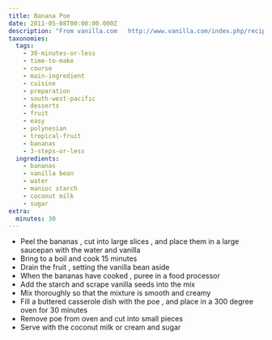```yaml
---
title: Banana Poe
date: 2011-05-08T00:00:00.000Z
description: "From vanilla.com   http://www.vanilla.com/index.php/recipes/desserts/banana-poe.html\r\nthe starch in poe comes from the manioc root, also known as casava and yuca. originally a food of the americas, it was taken to africa in the 16th century, and later to tropical countries worldwide. it is now a common component in pacific island cuisine. it’s filling, nutritious, and easy to digest. banana poe is so popular that it’s sold pre-mixed in boxes in the stores in tahiti.  if manioc is an unfamiliar term for you, perhaps you’re familiar with tapioca, which is also made from manioc. in poe, manioc starch is used. it can usually be found in specialty food stores, asian markets, and sometimes where bulk foods are sold."
taxonomies:
  tags:
    - 30-minutes-or-less
    - time-to-make
    - course
    - main-ingredient
    - cuisine
    - preparation
    - south-west-pacific
    - desserts
    - fruit
    - easy
    - polynesian
    - tropical-fruit
    - bananas
    - 3-steps-or-less
  ingredients:
    - bananas
    - vanilla bean
    - water
    - manioc starch
    - coconut milk
    - sugar
extra:
  minutes: 30
---
```

 - Peel the bananas , cut into large slices , and place them in a large saucepan with the water and vanilla
 - Bring to a boil and cook 15 minutes
 - Drain the fruit , setting the vanilla bean aside
 - When the bananas have cooked , puree in a food processor
 - Add the starch and scrape vanilla seeds into the mix
 - Mix thoroughly so that the mixture is smooth and creamy
 - Fill a buttered casserole dish with the poe , and place in a 300 degree oven for 30 minutes
 - Remove poe from oven and cut into small pieces
 - Serve with the coconut milk or cream and sugar

